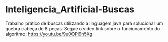 # Inteligencia_Artificial-Buscas
Trabalho prático de buscas utilizando a linguagem java para solucionar um quebra cabeça de 8 peças.
Segue o video link sobre o funcionamento do algoritmo: https://youtu.be/9u0OPi9h5Xg
